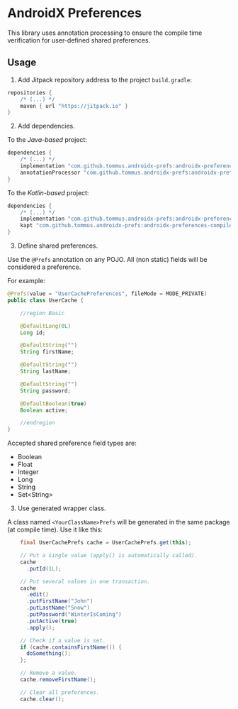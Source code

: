 # AndroidX Preferences

This library uses annotation processing to ensure the compile time verification for user-defined shared preferences.

## Usage

1. Add Jitpack repository address to the project `build.gradle`:

```groovy
repositories {
    /* (...) */
    maven { url "https://jitpack.io" }
}
```

2. Add dependencies.

To the *Java-based* project:

```groovy
dependencies {
    /* (...) */
    implementation "com.github.tommus.androidx-prefs:androidx-preferences:1.0.0"
    annotationProcessor "com.github.tommus.androidx-prefs:androidx-preferences-compiler:1.0.0"
}
```

To the *Kotlin-based* project:

```groovy
dependencies {
    /* (...) */
    implementation "com.github.tommus.androidx-prefs:androidx-preferences:1.0.0"
    kapt "com.github.tommus.androidx-prefs:androidx-preferences-compiler:1.0.0"
}
```

3. Define shared preferences.

Use the `@Prefs` annotation on any POJO. All (non static) fields will be considered a preference.

For example:

```java
@Prefs(value = "UserCachePreferences", fileMode = MODE_PRIVATE)
public class UserCache {

    //region Basic

    @DefaultLong(0L)
    Long id;

    @DefaultString("")
    String firstName;

    @DefaultString("")
    String lastName;

    @DefaultString("")
    String password;

    @DefaultBoolean(true)
    Boolean active;

    //endregion
}
```

Accepted shared preference field types are:

* Boolean
* Float
* Integer
* Long
* String
* Set\<String\>

3. Use generated wrapper class.

A class named `<YourClassName>Prefs` will be generated in the same package (at compile time).  Use it like this:

```java
    final UserCachePrefs cache = UserCachePrefs.get(this);

    // Put a single value (apply() is automatically called).
    cache
      .putId(1L);

    // Put several values in one transaction.
    cache
      .edit()
      .putFirstName("John")
      .putLastName("Snow")
      .putPassword("WinterIsComing")
      .putActive(true)
      .apply();

    // Check if a value is set.
    if (cache.containsFirstName()) {
      doSomething();
    };

    // Remove a value.
    cache.removeFirstName();

    // Clear all preferences.
    cache.clear();
```
